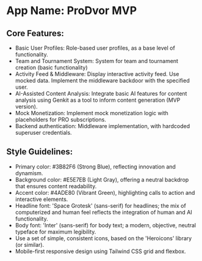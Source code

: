 # **App Name**: ProDvor MVP

## Core Features:

- Basic User Profiles: Role-based user profiles, as a base level of functionality.
- Team and Tournament System: System for team and tournament creation (basic functionality)
- Activity Feed & Middleware: Display interactive activity feed. Use mocked data. Implement the middleware backdoor with the specified user.
- AI-Assisted Content Analysis: Integrate basic AI features for content analysis using Genkit as a tool to inform content generation (MVP version).
- Mock Monetization: Implement mock monetization logic with placeholders for PRO subscriptions.
- Backend authentication: Middleware implementation, with hardcoded superuser credentials.

## Style Guidelines:

- Primary color: #3B82F6 (Strong Blue), reflecting innovation and dynamism.
- Background color: #E5E7EB (Light Gray), offering a neutral backdrop that ensures content readability.
- Accent color: #4ADE80 (Vibrant Green), highlighting calls to action and interactive elements.
- Headline font: 'Space Grotesk' (sans-serif) for headlines; the mix of computerized and human feel reflects the integration of human and AI functionality.
- Body font: 'Inter' (sans-serif) for body text; a modern, objective, neutral typeface for maximum legibility.
- Use a set of simple, consistent icons, based on the 'Heroicons' library (or similar).
- Mobile-first responsive design using Tailwind CSS grid and flexbox.
